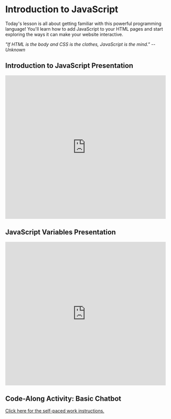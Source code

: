 # Introduction to JavaScript
Today's lesson is all about getting familiar with this powerful programming language! You'll learn how to add JavaScript to your HTML pages and start exploring the ways it can make your website interactive.

_"If HTML is the body and CSS is the clothes, JavaScript is the mind."_
_-- Unknown_

## Introduction to JavaScript Presentation
<iframe src='https://view.officeapps.live.com/op/embed.aspx?src=https://hylandtechclub.com/web-102/IntroToJS/IntroductionToJavaScript.pptx' width='100%' height='450px' frameborder='0'></iframe>

## JavaScript Variables Presentation
<iframe src='https://view.officeapps.live.com/op/embed.aspx?src=https://hylandtechclub.com/web-102/IntroToJS/JavaScriptVariables.pptx' width='100%' height='450px' frameborder='0'></iframe>

## Code-Along Activity: Basic Chatbot
[Click here for the self-paced work instructions.](IntroToJSCodeAlong.md)